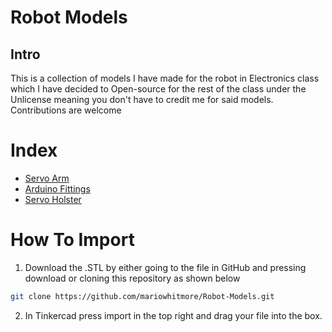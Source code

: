 # Robot Models
## Intro
This is a collection of models I have made for the robot in Electronics class which I have decided to Open-source for the rest of the class under the Unlicense meaning you don't have to credit me for said models.
Contributions are welcome

# Index
-  [Servo Arm](Models/Servo%20Arm)
-  [Arduino Fittings](Models/Arduino%20Fittings)
-  [Servo Holster](Models/Servo%20Holster)

# How To Import
1. Download the .STL by either going to the file in GitHub and pressing download or cloning this repository as shown below
```bash
git clone https://github.com/mariowhitmore/Robot-Models.git
```

2. In Tinkercad press import in the top right and drag your file into the box.  
